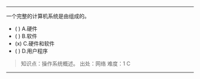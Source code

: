 ---
一个完整的计算机系统是由组成的。
- ( ) A.硬件 
- ( ) B.软件 
- (x) C.硬件和软件 
- ( ) D.用户程序

> 知识点：操作系统概述。
> 出处：网络
> 难度：1
> C

---